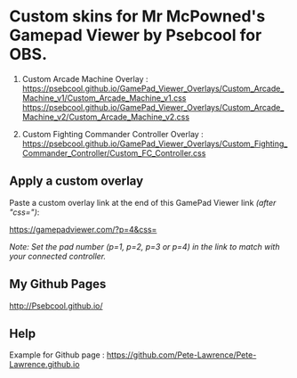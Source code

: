 # Custom skins for Mr McPowned's Gamepad Viewer by Psebcool for OBS.

1. Custom Arcade Machine Overlay :
https://psebcool.github.io/GamePad_Viewer_Overlays/Custom_Arcade_Machine_v1/Custom_Arcade_Machine_v1.css
https://psebcool.github.io/GamePad_Viewer_Overlays/Custom_Arcade_Machine_v2/Custom_Arcade_Machine_v2.css

2. Custom Fighting Commander Controller Overlay :
https://psebcool.github.io/GamePad_Viewer_Overlays/Custom_Fighting_Commander_Controller/Custom_FC_Controller.css


## Apply a custom overlay 
Paste a custom overlay link at the end of this GamePad Viewer link *(after "css=")*:

https://gamepadviewer.com/?p=4&css=

*Note: Set the pad number (p=1, p=2, p=3 or p=4) in the link to match with your connected controller.*


## My Github Pages
http://Psebcool.github.io/


## Help
Example for Github page : https://github.com/Pete-Lawrence/Pete-Lawrence.github.io
